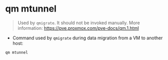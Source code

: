 # qm mtunnel

> Used by `qmigrate`.
> It should not be invoked manually.
> More information: <https://pve.proxmox.com/pve-docs/qm.1.html>

- Command used by `qmigrate` during data migration from a VM to another host:

`qm mtunnel`
